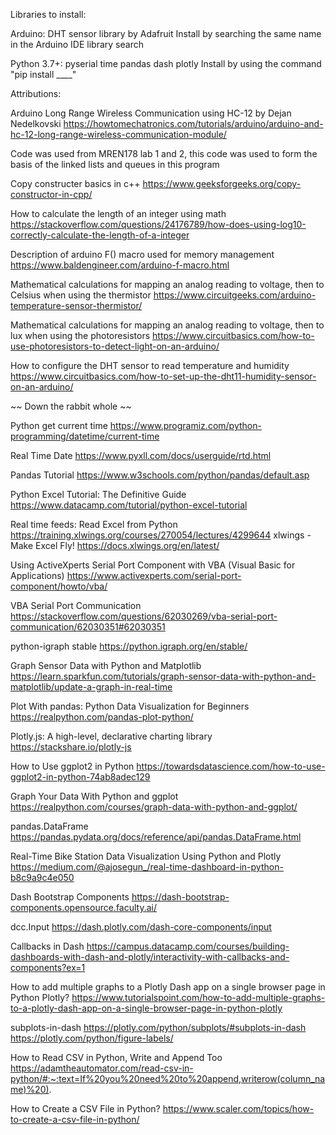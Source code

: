 Libraries to install:

Arduino:
DHT sensor library by Adafruit
Install by searching the same name in the Arduino IDE library search

Python 3.7+:
pyserial
time
pandas
dash
plotly
Install by using the command "pip install ____"


Attributions:

Arduino Long Range Wireless Communication using HC-12 by Dejan Nedelkovski
https://howtomechatronics.com/tutorials/arduino/arduino-and-hc-12-long-range-wireless-communication-module/

Code was used from MREN178 lab 1 and 2,
this code was used to form the basis of the
linked lists and queues in this program

Copy constructer basics in c++
https://www.geeksforgeeks.org/copy-constructor-in-cpp/

How to calculate the length of an integer using math
https://stackoverflow.com/questions/24176789/how-does-using-log10-correctly-calculate-the-length-of-a-integer

Description of arduino F() macro used for memory management
https://www.baldengineer.com/arduino-f-macro.html

Mathematical calculations for mapping an analog reading to voltage, then to Celsius when using the thermistor
https://www.circuitgeeks.com/arduino-temperature-sensor-thermistor/

Mathematical calculations for mapping an analog reading to voltage, then to lux when using the photoresistors
https://www.circuitbasics.com/how-to-use-photoresistors-to-detect-light-on-an-arduino/

How to configure the DHT sensor to read temperature and humidity
https://www.circuitbasics.com/how-to-set-up-the-dht11-humidity-sensor-on-an-arduino/

~~ Down the rabbit whole ~~

Python get current time
https://www.programiz.com/python-programming/datetime/current-time

Real Time Date
https://www.pyxll.com/docs/userguide/rtd.html


Pandas Tutorial
https://www.w3schools.com/python/pandas/default.asp

Python Excel Tutorial: The Definitive Guide
https://www.datacamp.com/tutorial/python-excel-tutorial

Real time feeds: Read Excel from Python
https://training.xlwings.org/courses/270054/lectures/4299644
xlwings - Make Excel Fly!
https://docs.xlwings.org/en/latest/

Using ActiveXperts Serial Port Component with VBA (Visual Basic for Applications)
https://www.activexperts.com/serial-port-component/howto/vba/

VBA Serial Port Communication
https://stackoverflow.com/questions/62030269/vba-serial-port-communication/62030351#62030351

python-igraph stable
https://python.igraph.org/en/stable/

Graph Sensor Data with Python and Matplotlib
https://learn.sparkfun.com/tutorials/graph-sensor-data-with-python-and-matplotlib/update-a-graph-in-real-time

Plot With pandas: Python Data Visualization for Beginners
https://realpython.com/pandas-plot-python/


Plotly.js: A high-level, declarative charting library
https://stackshare.io/plotly-js

How to Use ggplot2 in Python
https://towardsdatascience.com/how-to-use-ggplot2-in-python-74ab8adec129

Graph Your Data With Python and ggplot
https://realpython.com/courses/graph-data-with-python-and-ggplot/

pandas.DataFrame
https://pandas.pydata.org/docs/reference/api/pandas.DataFrame.html

Real-Time Bike Station Data Visualization Using Python and Plotly
https://medium.com/@ajosegun_/real-time-dashboard-in-python-b8c9a9c4e050

Dash Bootstrap Components
https://dash-bootstrap-components.opensource.faculty.ai/

 dcc.Input
 https://dash.plotly.com/dash-core-components/input
 
 Callbacks in Dash
 https://campus.datacamp.com/courses/building-dashboards-with-dash-and-plotly/interactivity-with-callbacks-and-components?ex=1
 
 How to add multiple graphs to a Plotly Dash app on a single browser page in Python Plotly?
 https://www.tutorialspoint.com/how-to-add-multiple-graphs-to-a-plotly-dash-app-on-a-single-browser-page-in-python-plotly
 
 subplots-in-dash
 https://plotly.com/python/subplots/#subplots-in-dash
 https://plotly.com/python/figure-labels/
 
 How to Read CSV in Python, Write and Append Too
 https://adamtheautomator.com/read-csv-in-python/#:~:text=If%20you%20need%20to%20append,writerow(column_name)%20).
 
 How to Create a CSV File in Python?
 https://www.scaler.com/topics/how-to-create-a-csv-file-in-python/
